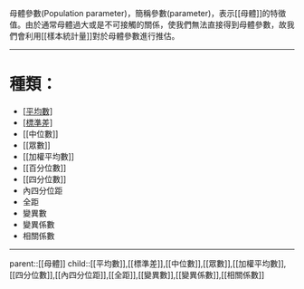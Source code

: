 母體參數(Population parameter)，簡稱參數(parameter)，表示[[母體]]的特徵值。由於通常母體過大或是不可接觸的關係，使我們無法直接得到母體參數，故我們會利用[[樣本統計量]]對於母體參數進行推估。
- - -
# 種類：
- [[平均數]]($\mu$)
- [[標準差]]($\sigma$)
- [[中位數]]
- [[眾數]]
- [[加權平均數]]
- [[百分位數]]
- [[四分位數]]
- 內四分位距
- 全距
- 變異數
- 變異係數
- 相關係數
- - -
parent::[[母體]]
child::[[平均數]],[[標準差]],[[中位數]],[[眾數]],[[加權平均數]],[[四分位數]],[[內四分位距]],[[全距]],[[變異數]],[[變異係數]],[[相關係數]]